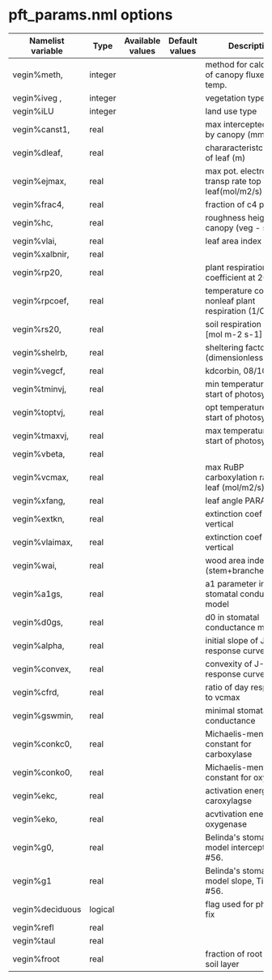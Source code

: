 # pft_params.nml options

|Namelist variable| Type | Available values | Default values | Description |
|-|-|-|-|-|
|          vegin%meth,    | integer |  |  | method for calculation of canopy fluxes and temp. |
|          vegin%iveg , | integer |  |  | vegetation type |
|          vegin%iLU | integer |  |  | land use type |
|          vegin%canst1,  | real |  |  | max intercepted water by canopy (mm/LAI) |
|          vegin%dleaf,   | real |  |  | chararacteristc legnth of leaf (m) |
|          vegin%ejmax,   | real |  |  | max pot. electron transp rate top leaf(mol/m2/s) |
|          vegin%frac4,   | real |  |  | fraction of c4 plants |
|          vegin%hc,      | real |  |  | roughness height of canopy (veg - snow) |
|          vegin%vlai,    | real |  |  | leaf area index |
|          vegin%xalbnir, | real |  |  |  |
|          vegin%rp20,    | real |  |  | plant respiration coefficient at 20 C |
|          vegin%rpcoef,  | real |  |  | temperature coef nonleaf plant respiration (1/C) |
|          vegin%rs20,    | real |  |  | soil respiration at 20 C [mol m-2 s-1] |
|          vegin%shelrb,  | real |  |  | sheltering factor (dimensionless) |
|          vegin%vegcf,   | real |  |  | kdcorbin, 08/10 |
|          vegin%tminvj,  | real |  |  | min temperature of the start of photosynthesis |
|          vegin%toptvj,  | real |  |  | opt temperature of the start of photosynthesis |
|          vegin%tmaxvj,  | real |  |  | max temperature of the start of photosynthesis |
|          vegin%vbeta,   | real |  |  | |
|          vegin%vcmax,   | real |  |  | max RuBP carboxylation rate top leaf (mol/m2/s) |
|          vegin%xfang,   | real |  |  | leaf angle PARAMETER |
|          vegin%extkn,   | real |  |  | extinction coef for vertical |
|          vegin%vlaimax, | real |  |  | extinction coef for vertical |
|          vegin%wai,     | real |  |  | wood area index (stem+branches+twigs) |
|          vegin%a1gs,    | real |  |  | a1 parameter in stomatal conductance model |
|          vegin%d0gs,    | real |  |  | d0 in stomatal conductance model |
|          vegin%alpha,   | real |  |  | initial slope of J-Q response curve |
|          vegin%convex,  | real |  |  | convexity of J-Q response curve |
|          vegin%cfrd,    | real |  |  | ratio of day respiration to vcmax |
|          vegin%gswmin,  | real |  |  | minimal stomatal conductance |
|          vegin%conkc0,  | real |  |  | Michaelis-menton constant for carboxylase |
|          vegin%conko0,  | real |  |  | Michaelis-menton constant for oxygenase |
|          vegin%ekc,     | real |  |  | activation energy for caroxylagse |
|          vegin%eko,     | real |  |  | acvtivation enegery for oxygenase |
|          vegin%g0,      | real |  |  | Belinda's stomatal model intercept, Ticket #56. |
|          vegin%g1       | real |  |  | Belinda's stomatal model slope, Ticket #56. |
|          vegin%deciduous | logical  |   |   |  flag used for phenology fix |
|          vegin%refl | real  ||||
|          vegin%taul | real  ||||
|          vegin%froot | real  ||| fraction of root in each soil layer |
